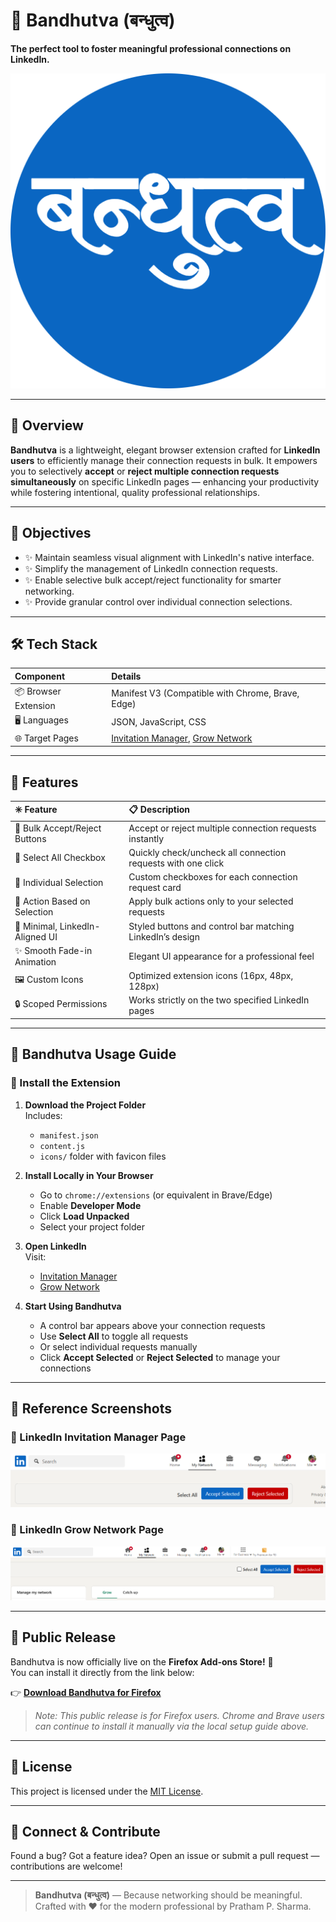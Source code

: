 # 📛 Bandhutva (बन्धुत्व)  
**The perfect tool to foster meaningful professional connections on LinkedIn.**

![Bandhutva Icon](Bandhutva%20(बन्धुत्व)/Bandhutva_LinkedIn_Tool/icons/icon128.png)

---

## 📖 Overview  

**Bandhutva** is a lightweight, elegant browser extension crafted for **LinkedIn users** to efficiently manage their connection requests in bulk. It empowers you to selectively **accept** or **reject multiple connection requests simultaneously** on specific LinkedIn pages — enhancing your productivity while fostering intentional, quality professional relationships.

---

## 🎯 Objectives  

- ✨ Maintain seamless visual alignment with LinkedIn's native interface.  
- ✨ Simplify the management of LinkedIn connection requests.  
- ✨ Enable selective bulk accept/reject functionality for smarter networking.  
- ✨ Provide granular control over individual connection selections.  

---

## 🛠️ Tech Stack  

| Component        | Details                                |
|:----------------|:----------------------------------------|
| 📦 Browser Extension | Manifest V3 (Compatible with Chrome, Brave, Edge) |
| 🖥️ Languages        | JSON, JavaScript, CSS                  |
| 🌐 Target Pages     | [Invitation Manager](https://www.linkedin.com/mynetwork/invitation-manager/), [Grow Network](https://www.linkedin.com/mynetwork/grow/) |

---

## 🚀 Features  

| ✳️ Feature                    | 📋 Description |
|:------------------------------|:--------------------------------------------------|
| 🔘 Bulk Accept/Reject Buttons  | Accept or reject multiple connection requests instantly |
| 🔘 Select All Checkbox         | Quickly check/uncheck all connection requests with one click |
| 🔘 Individual Selection        | Custom checkboxes for each connection request card |
| 🔘 Action Based on Selection   | Apply bulk actions only to your selected requests |
| 🎨 Minimal, LinkedIn-Aligned UI| Styled buttons and control bar matching LinkedIn’s design |
| ✨ Smooth Fade-in Animation    | Elegant UI appearance for a professional feel |
| 🖼️ Custom Icons               | Optimized extension icons (16px, 48px, 128px) |
| 🔒 Scoped Permissions          | Works strictly on the two specified LinkedIn pages |

---

## 📖 Bandhutva Usage Guide  

### 🔽 Install the Extension  

1. **Download the Project Folder**  
   Includes:
   - `manifest.json`
   - `content.js`
   - `icons/` folder with favicon files  

2. **Install Locally in Your Browser**  
   - Go to `chrome://extensions` (or equivalent in Brave/Edge)
   - Enable **Developer Mode**
   - Click **Load Unpacked**
   - Select your project folder  

3. **Open LinkedIn**  
   Visit:
   - [Invitation Manager](https://www.linkedin.com/mynetwork/invitation-manager/)
   - [Grow Network](https://www.linkedin.com/mynetwork/grow/)

4. **Start Using Bandhutva**  
   - A control bar appears above your connection requests
   - Use **Select All** to toggle all requests
   - Or select individual requests manually  
   - Click **Accept Selected** or **Reject Selected** to manage your connections

---

## 📸 Reference Screenshots  
### 📍 LinkedIn Invitation Manager Page  
![Invitation Manager](Bandhutva%20(बन्धुत्व)/LinkedIn%20Invitation%20Manager.png)

### 📍 LinkedIn Grow Network Page  
![Grow Network](Bandhutva%20(बन्धुत्व)/LinkedIn%20Grow%20Network.png)

---

## 🚀 Public Release  

Bandhutva is now officially live on the **Firefox Add-ons Store!** 🎉  
You can install it directly from the link below:

👉 [**Download Bandhutva for Firefox**](https://addons.mozilla.org/en-US/firefox/addon/bandhutva/)

> *Note: This public release is for Firefox users. Chrome and Brave users can continue to install it manually via the local setup guide above.*

---

## 📜 License  

This project is licensed under the [MIT License](LICENSE).

---

## 📣 Connect & Contribute  

Found a bug? Got a feature idea? Open an issue or submit a pull request — contributions are welcome!

---

> **Bandhutva (बन्धुत्व)** — Because networking should be meaningful.  
> Crafted with ❤️ for the modern professional by Pratham P. Sharma.

